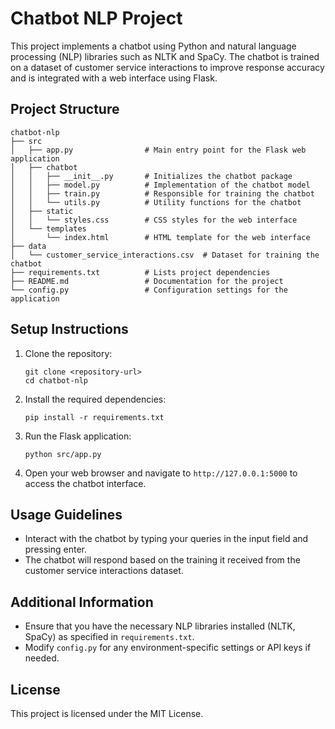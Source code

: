 # Chatbot NLP Project

This project implements a chatbot using Python and natural language processing (NLP) libraries such as NLTK and SpaCy. The chatbot is trained on a dataset of customer service interactions to improve response accuracy and is integrated with a web interface using Flask.

## Project Structure

```
chatbot-nlp
├── src
│   ├── app.py                # Main entry point for the Flask web application
│   ├── chatbot
│   │   ├── __init__.py       # Initializes the chatbot package
│   │   ├── model.py          # Implementation of the chatbot model
│   │   ├── train.py          # Responsible for training the chatbot
│   │   └── utils.py          # Utility functions for the chatbot
│   ├── static
│   │   └── styles.css        # CSS styles for the web interface
│   └── templates
│       └── index.html        # HTML template for the web interface
├── data
│   └── customer_service_interactions.csv  # Dataset for training the chatbot
├── requirements.txt          # Lists project dependencies
├── README.md                 # Documentation for the project
└── config.py                 # Configuration settings for the application
```

## Setup Instructions

1. Clone the repository:
   ```
   git clone <repository-url>
   cd chatbot-nlp
   ```

2. Install the required dependencies:
   ```
   pip install -r requirements.txt
   ```

3. Run the Flask application:
   ```
   python src/app.py
   ```

4. Open your web browser and navigate to `http://127.0.0.1:5000` to access the chatbot interface.

## Usage Guidelines

- Interact with the chatbot by typing your queries in the input field and pressing enter.
- The chatbot will respond based on the training it received from the customer service interactions dataset.

## Additional Information

- Ensure that you have the necessary NLP libraries installed (NLTK, SpaCy) as specified in `requirements.txt`.
- Modify `config.py` for any environment-specific settings or API keys if needed.

## License

This project is licensed under the MIT License.